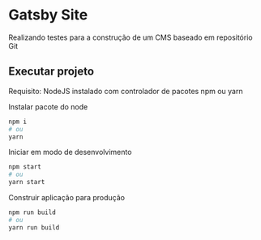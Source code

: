 # Gatsby Site

Realizando testes para a construção de um CMS baseado em repositório Git

## Executar projeto

Requisito: NodeJS instalado com controlador de pacotes npm ou yarn

Instalar pacote do node

```bash
npm i
# ou
yarn
```

Iniciar em modo de desenvolvimento

```bash
npm start
# ou
yarn start
```

Construir aplicação para produção

```bash
npm run build
# ou
yarn run build
```
